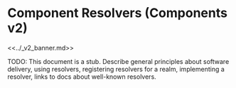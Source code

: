 # Component Resolvers (Components v2)

<<../_v2_banner.md>>

TODO: This document is a stub. Describe general principles about software
delivery, using resolvers, registering resolvers for a realm, implementing a
resolver, links to docs about well-known resolvers.
